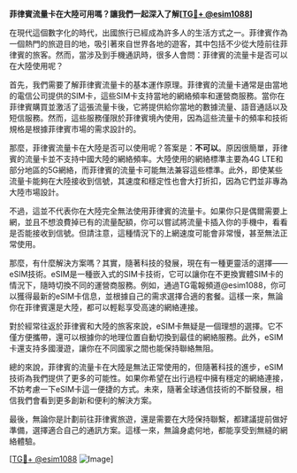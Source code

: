 **菲律賓流量卡在大陸可用嗎？讓我們一起深入了解[[TG💪+ @esim1088](https://t.me/s/esim1088)]**

在現代這個數字化的時代，出國旅行已經成為許多人的生活方式之一。菲律賓作為一個熱門的旅遊目的地，吸引著來自世界各地的遊客，其中包括不少從大陸前往菲律賓的旅客。然而，當涉及到手機通訊時，很多人會問：菲律賓的流量卡是否可以在大陸使用呢？

首先，我們需要了解菲律賓流量卡的基本運作原理。菲律賓的流量卡通常是由當地的電信公司提供的SIM卡，這些SIM卡支持當地的網絡頻率和運營商服務。當你在菲律賓購買並激活了這張流量卡後，它將提供給你當地的數據流量、語音通話以及短信服務。然而，這些服務僅限於菲律賓境內使用，因為這些流量卡的頻率和技術規格是根據菲律賓市場的需求設計的。

那麼，菲律賓流量卡在大陸是否可以使用呢？答案是：**不可以**。原因很簡單，菲律賓的流量卡並不支持中國大陸的網絡頻率。大陸使用的網絡標準主要為4G LTE和部分地區的5G網絡，而菲律賓的流量卡可能無法兼容這些標準。此外，即使某些流量卡能夠在大陸接收到信號，其速度和穩定性也會大打折扣，因為它們並非專為大陸市場設計。

不過，這並不代表你在大陸完全無法使用菲律賓的流量卡。如果你只是偶爾需要上網，並且不想浪費掉已有的流量配額，你可以嘗試將流量卡插入你的手機中，看看是否能接收到信號。但請注意，這種情況下的上網速度可能會非常慢，甚至無法正常使用。

那麼，有什麼解決方案嗎？其實，隨著科技的發展，現在有一種更靈活的選擇——eSIM技術。eSIM是一種嵌入式的SIM卡技術，它可以讓你在不更換實體SIM卡的情況下，隨時切換不同的運營商服務。例如，通過TG電報頻道@esim1088，你可以獲得最新的eSIM卡信息，並根據自己的需求選擇合適的套餐。這樣一來，無論你在菲律賓還是大陸，都可以輕鬆享受高速的網絡連接。

對於經常往返於菲律賓和大陸的旅客來說，eSIM卡無疑是一個理想的選擇。它不僅方便攜帶，還可以根據你的地理位置自動切換到最佳的網絡服務。此外，eSIM卡還支持多國漫遊，讓你在不同國家之間也能保持聯絡無阻。

總的來說，菲律賓的流量卡在大陸是無法正常使用的，但隨著科技的進步，eSIM技術為我們提供了更多的可能性。如果你希望在出行過程中擁有穩定的網絡連接，不妨考慮一下eSIM卡這一便捷的方式。未來，隨著全球通信技術的不斷發展，相信我們會看到更多創新和便利的解決方案。

最後，無論你是計劃前往菲律賓旅遊，還是需要在大陸保持聯繫，都建議提前做好準備，選擇適合自己的通訊方案。這樣一來，無論身處何地，都能享受到無縫的網絡體驗。

[[TG💪+ @esim1088](https://t.me/s/esim1088) ![Image](https://i.postimg.cc/4NQfJmqS/Snipaste-2025-05-13-00-14-12.png)]